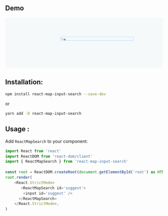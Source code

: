 ## Demo
![](https://github.com/Petrosyan2001/react-map-search/blob/main/assets/demo.gif)
## Installation:

```bash
npm install react-map-input-search --save-dev
```

or

```bash
yarn add -D react-map-input-search
```

## Usage :

Add `ReactMapSearch` to your component:

```js
import React from 'react'
import ReactDOM from 'react-dom/client'
import { ReactMapSearch } from 'react-map-input-search'

const root = ReactDOM.createRoot(document.getElementById('root') as HTMLElement)
root.render(
    <React.StrictMode>
       <ReactMapSearch id='suggest'>
        <input id='suggest' />
      </ReactMapSearch>
    </React.StrictMode>,
)

```